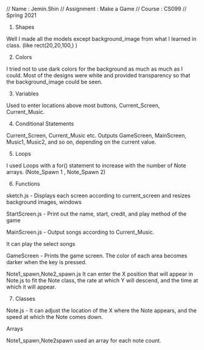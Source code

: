 // Name       : Jemin.Shin
// Assignment : Make a Game
// Course     : CS099
// Spring 2021

1. Shapes

Well I made all the models except background_image from what I learned in class.
(like rect(20,20,100,) )

2. Colors

I tried not to use dark colors for the background as much as much as I could.
Most of the designs were white and provided transparency so that the background_image could be seen.

3. Variables

Used to enter locations above most buttons, Current_Screen, Current_Music.

4. Conditional Statements 

Current_Screen, Current_Music etc.
Outputs GameScreen, MainScreen, Music1, Music2, and so on, depending on the current value.

5. Loops

I used Loops with a for() statement to increase with the number of Note arrays. (Note_Spawn 1 , Note_Spawn 2)

6. Functions

sketch.js - Displays each screen according to current_screen and resizes background images, windows

StartScreen.js - Print out the name, start, credit, and play method of the game

MainScreen.js - Output songs according to Current_Music.

It can play the select songs  

GameScreen - Prints the game screen.
The color of each area becomes darker when the key is pressed.

Note1_spawn,Note2_spawn.js
It can enter the X position that will appear in Note.js to fit the Note class, the rate at which Y will descend, and the time at which it will appear.




7. Classes

Note.js - It can adjust the location of the X where the Note appears, 
and the speed at which the Note comes down.


Arrays

Note1_spawn,Note2spawn used an array for each note count.

